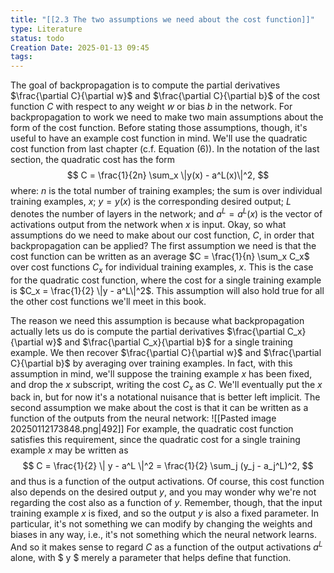 ```yaml
---
title: "[[2.3 The two assumptions we need about the cost function]]"
type: Literature
status: todo
Creation Date: 2025-01-13 09:45
tags:
---
```

The goal of backpropagation is to compute the partial derivatives $\frac{\partial C}{\partial w}$ and $\frac{\partial C}{\partial b}$ of the cost function $C$ with respect to any weight $w$ or bias $b$ in the network. For backpropagation to work we need to make two main assumptions about the form of the cost function. Before stating those assumptions, though, it's useful to have an example cost function in mind. We'll use the quadratic cost function from last chapter (c.f. Equation (6)). In the notation of the last section, the quadratic cost has the form $$ C = \frac{1}{2n} \sum_x \|y(x) - a^L(x)\|^2, $$ where: $n$ is the total number of training examples; the sum is over individual training examples, $x$; $y = y(x)$ is the corresponding desired output; $L$ denotes the number of layers in the network; and $a^L = a^L(x)$ is the vector of activations output from the network when $x$ is input. Okay, so what assumptions do we need to make about our cost function, $C$, in order that backpropagation can be applied? The first assumption we need is that the cost function can be written as an average $C = \frac{1}{n} \sum_x C_x$ over cost functions $C_x$ for individual training examples, $x$. This is the case for the quadratic cost function, where the cost for a single training example is $C_x = \frac{1}{2} \|y - a^L\|^2$. This assumption will also hold true for all the other cost functions we'll meet in this book.

The reason we need this assumption is because what backpropagation actually lets us do is compute the partial derivatives $\frac{\partial C_x}{\partial w}$ and $\frac{\partial C_x}{\partial b}$ for a single training example. We then recover $\frac{\partial C}{\partial w}$ and $\frac{\partial C}{\partial b}$ by averaging over training examples. In fact, with this assumption in mind, we'll suppose the training example $x$ has been fixed, and drop the $x$ subscript, writing the cost $C_x$ as $C$. We'll eventually put the $x$ back in, but for now it's a notational nuisance that is better left implicit. The second assumption we make about the cost is that it can be written as a function of the outputs from the neural network:
![[Pasted image 20250112173848.png|492]]
For example, the quadratic cost function satisfies this requirement, since the quadratic cost for a single training example $x$ may be written as
$$ C = \frac{1}{2} \| y - a^L \|^2 = \frac{1}{2} \sum_j (y_j - a_j^L)^2, $$ and thus is a function of the output activations. Of course, this cost function also depends on the desired output $y$, and you may wonder why we're not regarding the cost also as a function of $y$. Remember, though, that the input training example $x$ is fixed, and so the output $y$ is also a fixed parameter. In particular, it's not something we can modify by changing the weights and biases in any way, i.e., it's not something which the neural network learns. And so it makes sense to regard $C$ as a function of the output activations $a^L$ alone, with $ y $ merely a parameter that helps define that function.
